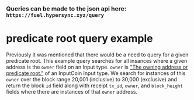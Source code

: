 ### Queries can be made to the json api here: `https://fuel.hypersync.xyz/query`

# predicate root query example

Previously it was mentioned that there would be a need to query for a given predicate root.  This example query searches for all insances where a given address is the `owner` field on an Input type.  `owner` is ["The owning address or predicate root."](https://docs.fuel.network/docs/beta-4/graphql/reference/objects/#inputcoin) of an InputCoin Input type.  We search for instances of this `owner` over the block range 20,001 (inclusive) to 30,000 (exclusive) and return the block `id` field along with receipt `tx_id`, `owner`, and `block_height` fields where there are instances of that `owner` address.
